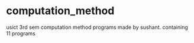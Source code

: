 # computation_method
usict 3rd sem computation method programs
made by sushant.
containing 11 programs
